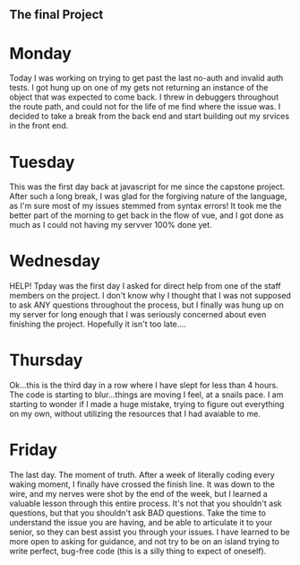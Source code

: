## The final Project


# Monday

Today I was working on trying to get past the last no-auth and invalid auth tests. I got hung up on one of my gets not returning an instance of the object that was expected to come back. I threw in debuggers throughout the route path, and could not for the life of me find where the issue was. I decided to take a break from the back end and start building out my srvices in the front end.

# Tuesday

This was the first day back at javascript for me since the capstone project. After such a long break, I was glad for the forgiving nature of the language, as I'm sure most of my issues stemmed from syntax errors! It took me the better part of the morning to get back in the flow of vue, and I got done as much as I could not having my servver 100% done yet.

# Wednesday

HELP! Tpday was the first day I asked for direct help from one of the staff members on the project. I don't know why I thought that I was not supposed to ask ANY questions throughout the process, but I finally was hung up on my server for long enough that I was seriously concerned about even finishing the project. Hopefully it isn't too late....

# Thursday

Ok...this is the third day in a row where I have slept for less than 4 hours. The code is starting to blur...things are moving I feel, at a snails pace. I am starting to wonder if I made a huge mistake, trying to figure out everything on my own, without utilizing the resources that I had avaiable to me.

# Friday

The last day. The moment of truth. After a week of literally coding every waking moment, I finally have crossed the finish line. It was down to the wire, and my nerves were shot by the end of the week, but I learned a valuable lesson through this entire process. It's not that you shouldn't ask questions, but that you shouldn't ask BAD questions. Take the time to understand the issue you are having, and be able to articulate it to your senior, so they can best assist you through your issues. I have learned to be more open to asking for guidance, and not try to be on an island trying to write perfect, bug-free code (this is a silly thing to expect of oneself).  